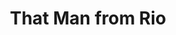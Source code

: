 ---
title: "That Man from Rio"
year: 1964
rating: 4
stars: "★★★★"
liked: true
rewatched: false
permalink: "that-man-from-rio"
watched_on: 2025-03-05
---